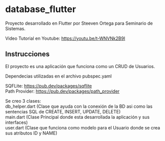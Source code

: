 # database_flutter

Proyecto desarrollado en Flutter por Steeven Ortega para Seminario de Sistemas.

Video Tutorial en Youtube: https://youtu.be/t-WNVNk2B9I

## Instrucciones

El proyecto es una aplicación que funciona como un CRUD de Usuarios.

Dependecias utilizadas en el archivo pubspec.yaml

SQFLite: https://pub.dev/packages/sqflite<br>
Path Provider: https://pub.dev/packages/path_provider<br>

Se creo 3 clases:<br>
db_helper.dart (Clase que ayuda con la conexión de la BD asi como las sentencias SQL de CREATE, INSERT, UPDATE, DELETE)<br>
main.dart (Clase Principal donde esta desarrollada la aplicación y sus interfaces)<br>
user.dart (Clase que funciona como modelo para el Usuario donde se crea sus atributos ID y NAME)<br>
